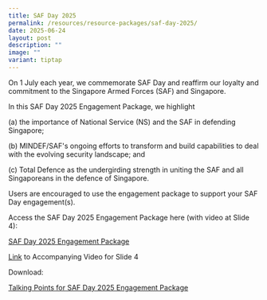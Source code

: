 ```yaml
---
title: SAF Day 2025
permalink: /resources/resource-packages/saf-day-2025/
date: 2025-06-24
layout: post
description: ""
image: ""
variant: tiptap
---
```

<p>On 1 July each year, we commemorate SAF Day and reaffirm our loyalty and
commitment to the Singapore Armed Forces (SAF) and Singapore.</p>
<p>In this SAF Day 2025 Engagement Package, we highlight</p>
<p>(a) the importance of National Service (NS) and the SAF in defending Singapore;</p>
<p>(b) MINDEF/SAF's ongoing efforts to transform and build capabilities to
deal with the evolving security landscape; and</p>
<p>(c) Total Defence as the undergirding strength in uniting the SAF and
all Singaporeans in the defence of Singapore.</p>
<p>Users are encouraged to use the engagement package to support your SAF
Day engagement(s).</p>
<p>Access the SAF Day 2025 Engagement Package here (with video at Slide 4):</p>
<p><a href="/files/packages/SG101_Copy__SAF_Day_2025__final___compressed_.pdf" rel="noopener nofollow" target="_blank">SAF Day 2025 Engagement Package</a>
</p>
<p><a href="https://www.facebook.com/watch/?ref=search&amp;v=1430625487030706&amp;external_log_id=3b47c615-d7c4-4d1f-9800-2395b1ce41b7&amp;q=%22We%20Will%20Carry%20On%22%20mindef" rel="noopener nofollow" target="_blank">Link</a> to
Accompanying Video for Slide 4</p>
<p></p>
<p>Download:</p>
<p><a href="/files/packages/Talking_Points_for_SAF_Day_2025__For_Public__final.pdf" rel="noopener nofollow" target="_blank">Talking Points for SAF Day 2025 Engagement Package</a>
</p>
<p></p>
<p></p>